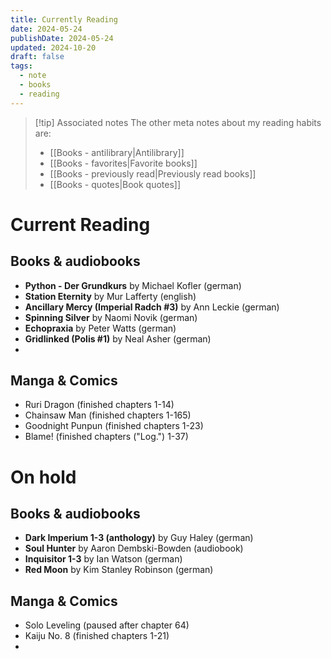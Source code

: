 ```yaml
---
title: Currently Reading
date: 2024-05-24
publishDate: 2024-05-24
updated: 2024-10-20
draft: false
tags:
  - note
  - books
  - reading
---
```


> [!tip] Associated notes
> The other meta notes about my reading habits are:
> - [[Books - antilibrary|Antilibrary]]
> - [[Books - favorites|Favorite books]]
> - [[Books - previously read|Previously read books]]
> - [[Books - quotes|Book quotes]]

# Current Reading

## Books & audiobooks

- **Python - Der Grundkurs** by Michael Kofler (german)
- **Station Eternity** by Mur Lafferty (english)
- **Ancillary Mercy (Imperial Radch #3)** by Ann Leckie (german)
- **Spinning Silver** by Naomi Novik (german)
- **Echopraxia** by Peter Watts (german)
- **Gridlinked (Polis #1)** by Neal Asher (german)
- 

## Manga & Comics

- Ruri Dragon (finished chapters 1-14)
- Chainsaw Man (finished chapters 1-165)
- Goodnight Punpun (finished chapters 1-23)
- Blame! (finished chapters ("Log.") 1-37)


# On hold

## Books & audiobooks

- **Dark Imperium 1-3 (anthology)** by Guy Haley (german)
- **Soul Hunter** by Aaron Dembski-Bowden (audiobook)
- **Inquisitor 1-3** by Ian Watson (german)
- **Red Moon** by Kim Stanley Robinson (german)

## Manga & Comics

- Solo Leveling (paused after chapter 64)
- Kaiju No. 8 (finished chapters 1-21)
- 